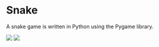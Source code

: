# Snake
A snake game is written in Python using the Pygame library.

<img src='https://user-images.githubusercontent.com/32998741/33873437-2780ed2a-df45-11e7-9776-b1f151fa4e02.png'>
<img src="https://user-images.githubusercontent.com/32998741/33873440-28647360-df45-11e7-8291-b82d5646352f.png">

